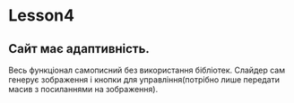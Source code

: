 # Lesson4
## Сайт має адаптивність.
Весь функціонал самописний без використання бібліотек. Слайдер сам генерує зображення і кнопки для управління(потрібно лише передати масив з посиланнями на зображення).

